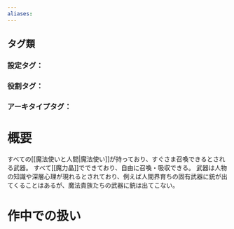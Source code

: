 ```yaml
---
aliases:
---
```

## タグ類
### 設定タグ：
### 役割タグ：
### アーキタイプタグ：
# 概要
すべての[[魔法使いと人間|魔法使い]]が持っており、すぐさま召喚できるとされる武器。
すべて[[魔力晶]]でできており、自由に召喚・吸収できる。
武器は人物の知識や深層心理が現れるとされており、例えば人間界育ちの固有武器に銃が出てくることはあるが、魔法貴族たちの武器に銃は出てこない。
# 作中での扱い